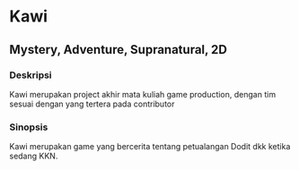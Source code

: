 # Kawi

## Mystery, Adventure, Supranatural, 2D 

### Deskripsi
Kawi merupakan project akhir mata kuliah game production, dengan tim sesuai dengan yang tertera pada contributor

### Sinopsis
Kawi merupakan game yang bercerita tentang petualangan Dodit dkk ketika sedang KKN.

